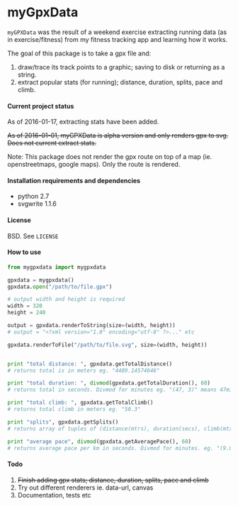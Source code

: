 myGpxData
=========
```myGPXData``` was the result of a weekend exercise extracting running data 
(as in exercise/fitness) from my fitness tracking app and learning how it works.

The goal of this package is to take a gpx file and:

1. draw/trace its track points to a graphic; saving to disk or returning as a string.
2. extract popular stats (for running); distance, duration, splits, pace and climb.

#### Current project status
As of 2016-01-17, extracting stats have been added.

~~As of 2016-01-01, myGPXData is alpha version and only renders gpx to svg. Does not current
extract stats.~~

Note: This package does not render the gpx route on top of a map (ie. openstreetmaps, google maps).
Only the route is rendered.

#### Installation requirements and dependencies

- python 2.7
- svgwrite 1.1.6

#### License

BSD. See ```LICENSE```

#### How to use

```python
from mygpxdata import mygpxdata

gpxdata = mygpxdata()
gpxdata.open("/path/to/file.gpx")

# output width and height is required
width = 320
height = 240

output = gpxdata.renderToString(size=(width, height))
# output = "<?xml version="1.0" encoding="utf-8" ?>..." etc

gpxdata.renderToFile("/path/to/file.svg", size=(width, height))


print "total distance: ", gpxdata.getTotalDistance() 
# returns total is in meters eg. "4489.14574646"

print "total duration: ", divmod(gpxdata.getTotalDuration(), 60)
# returns total in seconds. Divmod for minutes eg. "(47, 3)" means 47mins 30secs

print "total climb: ", gpxdata.getTotalClimb()
# returns total climb in meters eg. "50.3" 

print "splits", gpxdata.getSplits()
# returns array of tuples of (distance(mtrs), duration(secs), climb(mtrs), pace(secs)) per ~1km (default) of total distance. eg. [(1004.1364255006434, 483, 7.299999999999994, 481.0103365777068), ... ]

print "average pace", divmod(gpxdata.getAveragePace(), 60)
# returns average pace per km in seconds. Divmod for minutes. eg. "(9.0, 17)" means 9mins 17secs
```

#### Todo

1. ~~Finish adding gpx stats; distance, duration, splits, pace and climb~~
2. Try out different renderers ie. data-url, canvas
3. Documentation, tests etc
